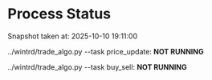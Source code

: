 # Process Status

Snapshot taken at: 2025-10-10 19:11:00

../wintrd/trade_algo.py --task price_update: **NOT RUNNING**

../wintrd/trade_algo.py --task buy_sell: **NOT RUNNING**

